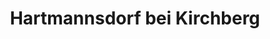 ---
title: Hartmannsdorf bei Kirchberg
url: /hartmannsdorf-bei-kirchberg/
latitude: 50.593
longitude: 12.547
---